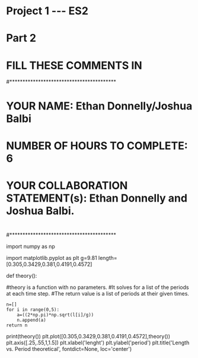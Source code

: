# Project 1 --- ES2
# Part 2

# FILL THESE COMMENTS IN
#*****************************************
# YOUR NAME: Ethan Donnelly/Joshua Balbi
# NUMBER OF HOURS TO COMPLETE: 6
# YOUR COLLABORATION STATEMENT(s): Ethan Donnelly and Joshua Balbi.
#
#
#*****************************************

import numpy as np

import matplotlib.pyplot as plt
g=9.81
length=[0.305,0.3429,0.381,0.4191,0.4572]

def theory():

#theory is a function with no parameters.
#It solves for a list of the periods at each time step.
#The return value is a list of periods at their given times.

    n=[]
    for i in range(0,5):
        a=((2*np.pi)*np.sqrt(l[i]/g))
        n.append(a)
    return n


print(theory())
plt.plot([0.305,0.3429,0.381,0.4191,0.4572],theory())
plt.axis([.25,.55,1,1.5])
plt.xlabel('lenght')
plt.ylabel('period')
plt.title('Length vs. Period theoretical', fontdict=None, loc='center')

